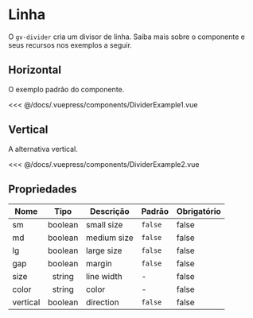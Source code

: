 # Linha

O `gv-divider` cria um divisor de linha. Saiba mais sobre o componente e seus recursos nos exemplos a seguir.

## Horizontal

O exemplo padrão do componente.

<divider-example-1 />

<<< @/docs/.vuepress/components/DividerExample1.vue

## Vertical

A alternativa vertical.

<divider-example-2 />

<<< @/docs/.vuepress/components/DividerExample2.vue

## Propriedades

| Nome     |  Tipo   | Descrição   | Padrão  | Obrigatório |
| -------- | :-----: | ----------- | ------- | ----------- |
| sm       | boolean | small size  | `false` | false       |
| md       | boolean | medium size | `false` | false       |
| lg       | boolean | large size  | `false` | false       |
| gap      | boolean | margin      | `false` | false       |
| size     | string  | line width  | -       | false       |
| color    | string  | color       | -       | false       |
| vertical | boolean | direction   | `false` | false       |
